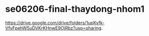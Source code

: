 # se06206-final-thaydong-nhom1
 https://drive.google.com/drive/folders/1upKvfk-VfyFpehW5uDVKrKHnwE9OjRbz?usp=sharing.
 

